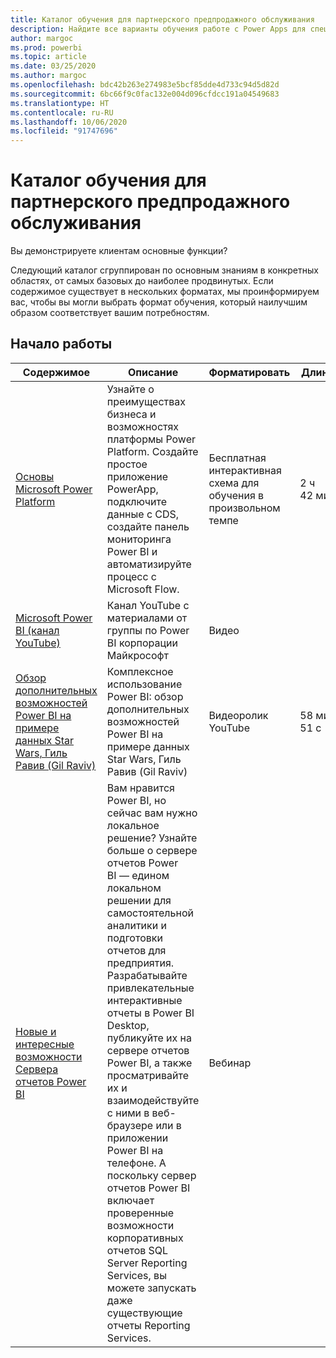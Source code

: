 ```yaml
---
title: Каталог обучения для партнерского предпродажного обслуживания
description: Найдите все варианты обучения работе с Power Apps для специалистов по предпродажному обслуживанию — от самых простых до самых сложных.
author: margoc
ms.prod: powerbi
ms.topic: article
ms.date: 03/25/2020
ms.author: margoc
ms.openlocfilehash: bdc42b263e274983e5bcf85dde4d733c94d5d82d
ms.sourcegitcommit: 6bc66f9c0fac132e004d096cfdcc191a04549683
ms.translationtype: HT
ms.contentlocale: ru-RU
ms.lasthandoff: 10/06/2020
ms.locfileid: "91747696"
---
```

# <a name="partner-pre-sales-learning-catalog"></a>Каталог обучения для партнерского предпродажного обслуживания

Вы демонстрируете клиентам основные функции? 

Следующий каталог сгруппирован по основным знаниям в конкретных областях, от самых базовых до наиболее продвинутых. Если содержимое существует в нескольких форматах, мы проинформируем вас, чтобы вы могли выбрать формат обучения, который наилучшим образом соответствует вашим потребностям.

## <a name="get-started"></a>Начало работы<a name="get-started"></a>
| Содержимое  | Описание | Форматировать  | Длина   |
|-------------------------------------------------------------------------------------------------------------------------------------|-------------------------------------------------------------------------------------------------------------------------------------------------------------------------------------------------------------------------------------------------------------------------------------------------------------------------------------------------------------------------------------------------------------------------------------------------------------------------------------------------------------------------------------------------------------------|---------------------------------------|-------------|
| [Основы Microsoft Power Platform](/learn/paths/power-plat-fundamentals/)   | Узнайте о преимуществах бизнеса и возможностях платформы Power Platform. Создайте простое приложение PowerApp, подключите данные с CDS, создайте панель мониторинга Power BI и автоматизируйте процесс с Microsoft Flow.   | Бесплатная интерактивная схема для обучения в произвольном темпе | 2 ч 42 мин   |
| [Microsoft Power BI (канал YouTube)](https://www.youtube.com/user/mspowerbi/videos)                                                 | Канал YouTube с материалами от группы по Power BI корпорации Майкрософт  | Видео |             |
| [Обзор дополнительных возможностей Power BI на примере данных Star Wars, Гиль Равив (Gil Raviv)](https://www.youtube.com/watch?v=r0Qk5V8dvgg) | Комплексное использование Power BI: обзор дополнительных возможностей Power BI на примере данных Star Wars, Гиль Равив (Gil Raviv)  | Видеоролик YouTube   | 58 мин 51 с |
| [Новые и интересные возможности Сервера отчетов Power BI](https://info.microsoft.com/whats-new-powerbi-report-server-ondemand.html)       | Вам нравится Power BI, но сейчас вам нужно локальное решение? Узнайте больше о сервере отчетов Power BI — едином локальном решении для самостоятельной аналитики и подготовки отчетов для предприятия. Разрабатывайте привлекательные интерактивные отчеты в Power BI Desktop, публикуйте их на сервере отчетов Power BI, а также просматривайте их и взаимодействуйте с ними в веб-браузере или в приложении Power BI на телефоне. А поскольку сервер отчетов Power BI включает проверенные возможности корпоративных отчетов SQL Server Reporting Services, вы можете запускать даже существующие отчеты Reporting Services. | Вебинар   |             |